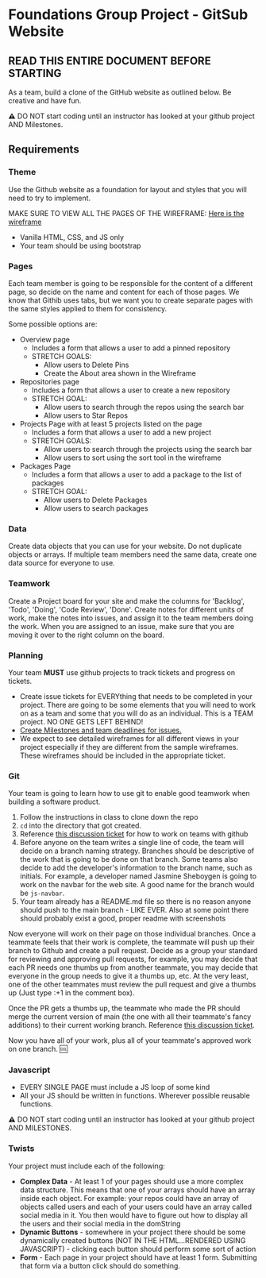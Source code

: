 # Foundations Group Project - GitSub Website

## READ THIS ENTIRE DOCUMENT BEFORE STARTING

As a team, build a clone of the GitHub website as outlined below. Be creative and have fun.

**:warning:** DO NOT start coding until an instructor has looked at your github project AND Milestones.

## Requirements

### Theme

Use the Github website as a foundation for layout and styles that you will need to try to implement. 

MAKE SURE TO VIEW ALL THE PAGES OF THE WIREFRAME: [Here is the wireframe](https://www.figma.com/file/8vIX1yEXd2UxdWARbWqAje/GitSub?node-id=5%3A20)

* Vanilla HTML, CSS, and JS only
* Your team should be using bootstrap

### Pages
Each team member is going to be responsible for the content of a different page, so decide on the name and content for each of those pages. We know that Githib uses tabs, but we want you to create separate pages with the same styles applied to them for consistency.

Some possible options are:

- Overview page
  - Includes a form that allows a user to add a pinned repository
  - STRETCH GOALS: 
    - Allow users to Delete Pins
    - Create the About area shown in the Wireframe
- Repositories page
  - Includes a form that allows a user to create a new repository
  - STRETCH GOAL: 
    - Allow users to search through the repos using the search bar
    - Allow users to Star Repos
- Projects Page with at least 5 projects listed on the page
  - Includes a form that allows a user to add a new project
  - STRETCH GOALS:
    - Allow users to search through the projects using the search bar
    - Allow users to sort using the sort tool in the wireframe
- Packages Page
  - Includes a form that allows a user to add a package to the list of packages
  - STRETCH GOAL: 
    - Allow users to Delete Packages
    - Allow users to search packages

### Data

Create data objects that you can use for your website. Do not duplicate objects or arrays. If multiple team members need the same data, create one data source for everyone to use.

### Teamwork

Create a Project board for your site and make the columns for 'Backlog', 'Todo', 'Doing', 'Code Review', 'Done'. Create notes for different units of work, make the notes into issues, and assign it to the team members doing the work. When you are assigned to an issue, make sure that you are moving it over to the right column on the board.

### Planning
Your team **MUST** use github projects to track tickets and progress on tickets.

- Create issue tickets for EVERYthing that needs to be completed in your project. There are going to be some elements that you will need to work on as a team and some that you will do as an individual. This is a TEAM project. NO ONE GETS LEFT BEHIND!
- [Create Milestones and team deadlines for issues.](https://docs.github.com/en/github/managing-your-work-on-github/creating-and-editing-milestones-for-issues-and-pull-requests)
- We expect to see detailed wireframes for all different views in your project especially if they are different from the sample wireframes. These wireframes should be included in the appropriate ticket.

### Git
Your team is going to learn how to use git to enable good teamwork when building a software product.

1. Follow the instructions in class to clone down the repo
1. `cd` into the directory that got created.
2. Reference [this discussion ticket](https://community.learnwithdrt.com/c/get-help/git-for-teams-61003eb4-408b-49bb-9080-1b3413c2a8d7) for how to work on teams with github
3. Before anyone on the team writes a single line of code, the team will decide on a branch naming strategy. Branches should be descriptive of the work that is going to be done on that branch. Some teams also decide to add the developer's information to the branch name, such as initials. For example, a developer named Jasmine Sheboygen is going to work on the navbar for the web site. A good name for the branch would be `js-navbar`.
4. Your team already has a README.md file so there is no reason anyone should push to the main branch - LIKE EVER.  Also at some point there should probably exist a good, proper readme with screenshots

Now everyone will work on their page on those individual branches. Once a teammate feels that their work is complete, the teammate will push up their branch to Github and create a pull request. Decide as a group your standard for reviewing and approving pull requests, for example, you may decide that each PR needs one thumbs up from another teammate, you may decide that everyone in the group needs to give it a thumbs up, etc. At the very least, one of the other teammates must review the pull request and give a thumbs up (Just type :+1 in the comment box).

Once the PR gets a thumbs up, the teammate who made the PR should merge the current version of main (the one with all their teammate's fancy additions) to their current working branch. Reference [this discussion ticket](https://community.learnwithdrt.com/c/get-help/git-for-teams-61003eb4-408b-49bb-9080-1b3413c2a8d7).

Now you have all of your work, plus all of your teammate's approved work on one branch. :cool:

### Javascript
* EVERY SINGLE PAGE must include a JS loop of some kind
* All your JS should be written in functions.  Wherever possible reusable functions.

**:warning:** DO NOT start coding until an instructor has looked at your github project AND MILESTONES.

### Twists
Your project must include each of the following:
* **Complex Data** - At least 1 of your pages should use a more complex data structure.  This means that one of your arrays should have an array inside each object.  For example:  your repos could have an array of objects called users and each of your users could have an array called social media in it.  You then would have to figure out how to display all the users and their social media in the domString
* **Dynamic Buttons** - somewhere in your project there should be some dynamically created buttons (NOT IN THE HTML...RENDERED USING JAVASCRIPT) - clicking each button should perform some sort of action
* **Form** - Each page in your project should have at least 1 form.  Submitting that form via a button click should do something.
